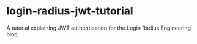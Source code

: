 # login-radius-jwt-tutorial
A tutorial explaining JWT authentication for the Login Radius Engineering blog 
